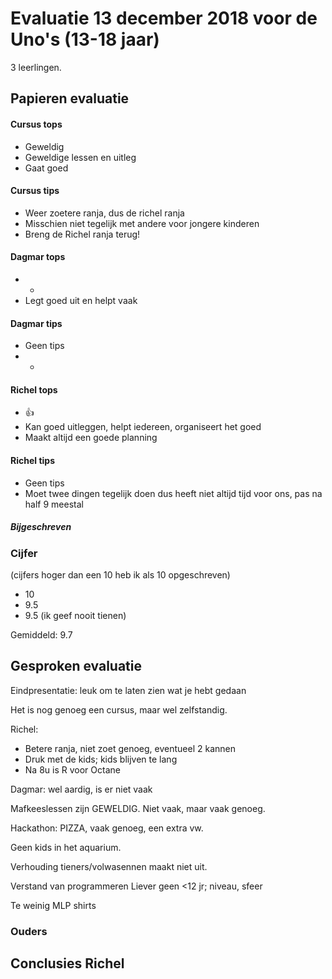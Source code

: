 # Evaluatie 13 december 2018 voor de Uno's (13-18 jaar)

3 leerlingen.

## Papieren evaluatie

#### Cursus tops

 * Geweldig
 * Geweldige lessen en uitleg
 * Gaat goed

#### Cursus tips

 * Weer zoetere ranja, dus de richel ranja
 * Misschien niet tegelijk met andere voor jongere kinderen
 * Breng de Richel ranja terug!

#### Dagmar tops

 * -
 * Legt goed uit en helpt vaak

#### Dagmar tips

 * Geen tips
 * -

#### Richel tops

 * :+1:
 * Kan goed uitleggen, helpt iedereen, organiseert het goed
 * Maakt altijd een goede planning

#### Richel tips

 * Geen tips
 * Moet twee dingen tegelijk doen dus heeft niet altijd tijd voor ons, pas na half 9 meestal

##### Bijgeschreven


### Cijfer

(cijfers hoger dan een 10 heb ik als 10 opgeschreven)

 * 10
 * 9.5 
 * 9.5 (ik geef nooit tienen)

Gemiddeld: 9.7

## Gesproken evaluatie

Eindpresentatie: leuk om te laten zien wat je hebt gedaan

Het is nog genoeg een cursus, maar wel zelfstandig.

Richel:
 
 * Betere ranja, niet zoet genoeg, eventueel 2 kannen
 * Druk met de kids; kids blijven te lang
 * Na 8u is R voor Octane

Dagmar: wel aardig, is er niet vaak

Mafkeeslessen zijn GEWELDIG. Niet vaak, maar vaak genoeg.

Hackathon: PIZZA, vaak genoeg, een extra vw.

Geen kids in het aquarium.

Verhouding tieners/volwasennen maakt niet uit.

Verstand van programmeren
Liever geen <12 jr; niveau, sfeer

Te weinig MLP shirts

### Ouders


## Conclusies Richel


